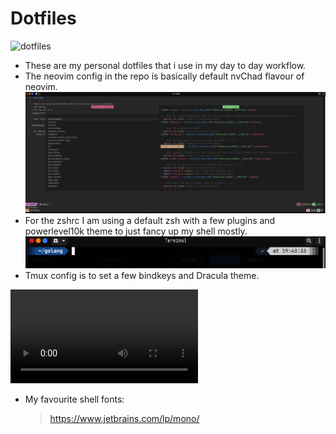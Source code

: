 # Dotfiles
![dotfiles](https://dotfiles.github.io/images/dotfiles-logo.png)  
  
* These are my personal dotfiles that i use in my day to day workflow.  
* The neovim config in the repo is basically default nvChad flavour of neovim.  
![nvim](nvim/ss100.png)  
* For the zshrc I am using a default zsh with a few plugins and powerlevel10k theme to just fancy up my shell mostly.  
![zshrc](zsh/ss990.png)  
* Tmux config is to set a few bindkeys and Dracula theme.  
  
![recording](tmux/recording.webm)
  
* My favourite shell fonts:
    > https://www.jetbrains.com/lp/mono/
  
